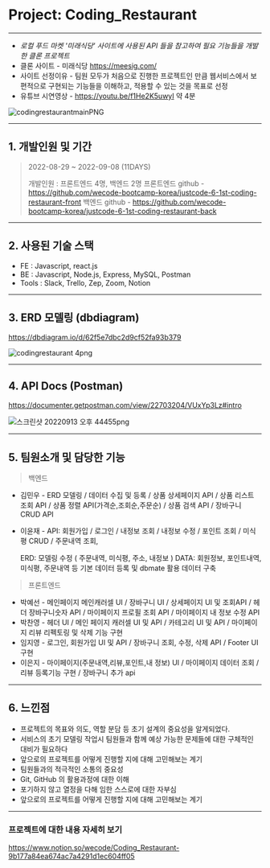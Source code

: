 # Project: Coding_Restaurant

---

- _로컬 푸드 마켓 '미래식당' 사이트에 사용된 API 들을 참고하여 필요 기능들을 개발한 클론 프로젝트_
- 클론 사이트 - 미래식당 https://meesig.com/
- 사이트 선정이유 - 팀원 모두가 처음으로 진행한 프로젝트인 만큼 웹서비스에서 보편적으로 구현되는 기능들을 이해하고, 적용할 수 있는 것을 목표로 선정
- 유튜브 시연영상 - https://youtu.be/f1He2K5uwyI 약 4분

![codingrestaurantmainPNG](file:///Users/Mark/Desktop/coding_restaurant_main.PNG?msec=1663056323007)

---

## 1. 개발인원 및 기간

> 2022-08-29 ~ 2022-09-08 (11DAYS)
>
> 개발인원 : 프론트엔드 4명, 백엔드 2명
> 프론트엔드 github - https://github.com/wecode-bootcamp-korea/justcode-6-1st-coding-restaurant-front
> 백엔드 github - https://github.com/wecode-bootcamp-korea/justcode-6-1st-coding-restaurant-back

---

## 2. 사용된 기술 스택

- FE : Javascript, react.js
- BE : Javascript, Node.js, Express, MySQL, Postman
- Tools : Slack, Trello, Zep, Zoom, Notion

---

## 3. ERD 모델링 (dbdiagram)

https://dbdiagram.io/d/62f5e7dbc2d9cf52fa93b379

![codingrestaurant 4png](<file:///Users/Mark/Downloads/coding-restaurant%20(4).png?msec=1663056322982>)

---

## 4. API Docs (Postman)

https://documenter.getpostman.com/view/22703204/VUxYp3Lz#intro

![스크린샷 20220913 오후 44455png](file:///Users/Mark/Desktop/Sceenshot/스크린샷%202022-09-13%20오후%204.44.55.png?msec=1663056322985)

---

## 5. 팀원소개 및 담당한 기능

> 백엔드

- 김민우 - ERD 모델링 / 데이터 수집 및 등록 / 상품 상세페이지 API / 상품 리스트 조회 API / 상품 정렬 API(가격순,조회순,주문순) / 상품 검색 API / 장바구니 CRUD API
- 이윤재 -
  API: 회원가입 / 로그인 / 내정보 조회 / 내정보 수정 / 포인트 조회 / 미식평 CRUD / 주문내역 조회,

  ERD: 모델링 수정 ( 주문내역, 미식평, 주소, 내정보 )
  DATA: 회원정보, 포인트내역, 미식평, 주문내역 등 기본 데이터 등록 및 dbmate 활용 데이터 구축

> 프론트엔드

- 박예선 - 메인페이지 메인캐러셀 UI / 장바구니 UI / 상세페이지 UI 및 조회API / 헤더 장바구니숫자 API / 마이페이지 프로필 조회 API / 마이페이지 내 정보 수정 API
- 박찬영 - 헤더 UI / 메인 페이지 캐러셀 UI 및 API / 카테고리 UI 및 API / 마이페이지 리뷰 리펙토링 및 삭제 기능 구현
- 임지영 - 로그인, 회원가입 UI 및 API / 장바구니 조회, 수정, 삭제 API / Footer UI 구현
- 이은지 - 마이페이지(주문내역,리뷰,포인트,내 정보) UI / 마이페이지 데이터 조회 / 리뷰 등록기능 구현 / 장바구니 추가 api

---

## 6. 느낀점

- 프로젝트의 목표와 의도, 역할 분담 등 초기 설계의 중요성을 알게되었다.
- 서비스의 초기 모델링 작업시 팀원들과 함께 예상 가능한 문제들에 대한 구체적인 대비가 필요하다
- 앞으로의 프로젝트를 어떻게 진행할 지에 대해 고민해보는 계기
- 팀원들과의 적극적인 소통의 중요성
- Git, GitHub 의 활용과정에 대한 이해
- 포기하지 않고 열정을 다해 임한 스스로에 대한 자부심
- 앞으로의 프로젝트를 어떻게 진행할 지에 대해 고민해보는 계기

---

### 프로젝트에 대한 내용 자세히 보기

https://www.notion.so/wecode/Coding_Restaurant-9b177a84ea674ac7a4291d1ec604ff05
